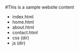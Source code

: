 #This is a sample website content 
- index.html
- home.html
- about.html
- contact.html
- css (dir)
- js (dir)
